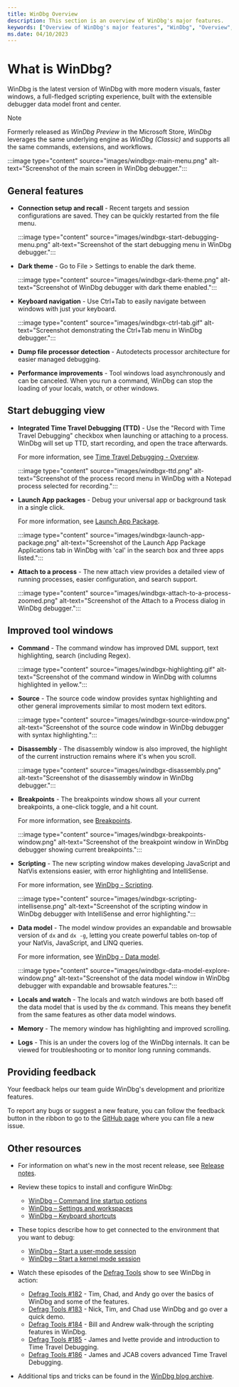 ```yaml
---
title: WinDbg Overview
description: This section is an overview of WinDbg's major features.
keywords: ["Overview of WinDbg's major features", "WinDbg", "Overview", "Windows Debugging"]
ms.date: 04/10/2023
---
```


# What is WinDbg?

WinDbg is the latest version of WinDbg with more modern visuals, faster windows, a full-fledged scripting experience, built with the extensible debugger data model front and center.

> [!NOTE]
> Formerly released as *WinDbg Preview* in the Microsoft Store, *WinDbg* leverages the same underlying engine as *WinDbg (Classic)* and supports all the same commands, extensions, and workflows.

:::image type="content" source="images/windbgx-main-menu.png" alt-text="Screenshot of the main screen in WinDbg debugger.":::

## General features

- **Connection setup and recall** - Recent targets and session configurations are saved. They can be quickly restarted from the file menu.

    :::image type="content" source="images/windbgx-start-debugging-menu.png" alt-text="Screenshot of the start debugging menu in WinDbg debugger.":::

- **Dark theme** - Go to File > Settings to enable the dark theme.

    :::image type="content" source="images/windbgx-dark-theme.png" alt-text="Screenshot of WinDbg debugger with dark theme enabled.":::

- **Keyboard navigation** - Use Ctrl+Tab to easily navigate between windows with just your keyboard.

    :::image type="content" source="images/windbgx-ctrl-tab.gif" alt-text="Screenshot demonstrating the Ctrl+Tab menu in WinDbg debugger.":::

- **Dump file processor detection** - Autodetects processor architecture for easier managed debugging.

- **Performance improvements** - Tool windows load asynchronously and can be canceled. When you run a command, WinDbg can stop the loading of your locals, watch, or other windows.

## Start debugging view

- **Integrated Time Travel Debugging (TTD)** - Use the "Record with Time Travel Debugging" checkbox when launching or attaching to a process. WinDbg will set up TTD, start recording, and open the trace afterwards.

    For more information, see [Time Travel Debugging - Overview](time-travel-debugging-overview.md).

    :::image type="content" source="images/windbgx-ttd.png" alt-text="Screenshot of the process record menu in WinDbg with a Notepad process selected for recording.":::

- **Launch App packages** - Debug your universal app or background task in a single click.

    For more information, see [Launch App Package](./windbg-user-mode-preview.md#launch-app-package).

    :::image type="content" source="images/windbgx-launch-app-package.png" alt-text="Screenshot of the Launch App Package Applications tab in WinDbg with 'cal' in the search box and three apps listed.":::

- **Attach to a process** - The new attach view provides a detailed view of running processes, easier configuration, and search support.

    :::image type="content" source="images/windbgx-attach-to-a-process-zoomed.png" alt-text="Screenshot of the Attach to a Process dialog in WinDbg debugger.":::

## Improved tool windows

- **Command** - The command window has improved DML support, text highlighting, search (including Regex).

    :::image type="content" source="images/windbgx-highlighting.gif" alt-text="Screenshot of the command window in WinDbg with columns highlighted in yellow.":::

- **Source** - The source code window provides syntax highlighting and other general improvements similar to most modern text editors.

    :::image type="content" source="images/windbgx-source-window.png" alt-text="Screenshot of the source code window in WinDbg debugger with syntax highlighting.":::

- **Disassembly** - The disassembly window is also improved, the highlight of the current instruction remains where it's when you scroll.

    :::image type="content" source="images/windbgx-disassembly.png" alt-text="Screenshot of the disassembly window in WinDbg debugger.":::

- **Breakpoints** - The breakpoints window shows all your current breakpoints, a one-click toggle, and a hit count.

    For more information, see [Breakpoints](windbg-breakpoints-preview.md).

    :::image type="content" source="images/windbgx-breakpoints-window.png" alt-text="Screenshot of the breakpoint window in WinDbg debugger showing current breakpoints.":::

- **Scripting** - The new scripting window makes developing JavaScript and NatVis extensions easier, with error highlighting and IntelliSense.

    For more information, see [WinDbg - Scripting](windbg-scripting-preview.md).

    :::image type="content" source="images/windbgx-scripting-intellisense.png" alt-text="Screenshot of the scripting window in WinDbg debugger with IntelliSense and error highlighting.":::

- **Data model** - The model window provides an expandable and browsable version of `dx` and `dx -g`, letting you create powerful tables on-top of your NatVis, JavaScript, and LINQ queries.

    For more information, see [WinDbg - Data model](windbg-data-model-preview.md).

    :::image type="content" source="images/windbgx-data-model-explore-window.png" alt-text="Screenshot of the data model window in WinDbg debugger with expandable and browsable features.":::

- **Locals and watch** - The locals and watch windows are both based off the data model that is used by the `dx` command. This means they benefit from the same features as other data model windows.

- **Memory** - The memory window has highlighting and improved scrolling.

- **Logs** - This is an under the covers log of the WinDbg internals. It can be viewed for troubleshooting or to monitor long running commands.

## Providing feedback

Your feedback helps our team guide WinDbg's development and prioritize features.

To report any bugs or suggest a new feature, you can follow the feedback button in the ribbon to go to the [GitHub page](https://aka.ms/windbg/feedback) where you can file a new issue.

## Other resources

- For information on what's new in the most recent release, see [Release notes](windbg-release-notes.md).

- Review these topics to install and configure WinDbg:
  - [WinDbg – Command line startup options](windbg-command-line-preview.md)
  - [WinDbg – Settings and workspaces](windbg-setup-preview.md)
  - [WinDbg – Keyboard shortcuts](windbg-keyboard-shortcuts-preview.md)

- These topics describe how to get connected to the environment that you want to debug:
  - [WinDbg – Start a user-mode session](windbg-user-mode-preview.md)
  - [WinDbg – Start a kernel mode session](windbg-kernel-mode-preview.md)

- Watch these episodes of the [Defrag Tools](</shows/defrag-tools/>) show to see WinDbg in action:
  - [Defrag Tools #182](/shows/defrag-tools/182-windbg-preview-part-1) - Tim, Chad, and Andy go over the basics of WinDbg and some of the features.
  - [Defrag Tools #183](/shows/defrag-tools/183-windbg-preview-part-2) - Nick, Tim, and Chad use WinDbg and go over a quick demo.
  - [Defrag Tools #184](/shows/defrag-tools/184-javascript-in-windbg-preview) - Bill and Andrew walk-through the scripting features in WinDbg.
  - [Defrag Tools #185](/shows/defrag-tools/185-time-travel-debugging-introduction) - James and Ivette provide and introduction to Time Travel Debugging.
  - [Defrag Tools #186](/shows/defrag-tools/186-time-travel-debugging-advanced) - James and JCAB covers advanced Time Travel Debugging.

- Additional tips and tricks can be found in the [WinDbg blog archive](/archive/blogs/windbg/).
